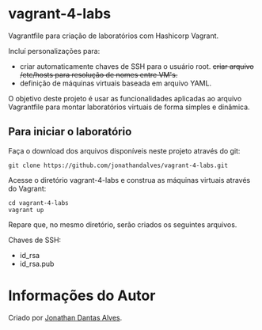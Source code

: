 # vagrant-4-labs

Vagrantfile para criação de laboratórios com Hashicorp Vagrant.

Incluí personalizações para:

* criar automaticamente chaves de SSH para o usuário root.
~~criar arquivo /etc/hosts para resolução de nomes entre VM's.~~
* definição de máquinas virtuais baseada em arquivo YAML.

O objetivo deste projeto é usar as funcionalidades aplicadas ao arquivo Vagrantfile para montar laboratórios virtuais de forma simples e dinâmica.

## Para iniciar o laboratório

Faça o download dos arquivos disponíveis neste projeto através do git:

```
git clone https://github.com/jonathandalves/vagrant-4-labs.git
```

Acesse o diretório vagrant-4-labs e construa as máquinas virtuais através do Vagrant:

```
cd vagrant-4-labs
vagrant up
```

Repare que, no mesmo diretório, serão criados os seguintes arquivos.

Chaves de SSH:

* id_rsa
* id_rsa.pub

# Informações do Autor

Criado por [Jonathan Dantas Alves](https://www.linkedin.com/in/jonathandantasalves/).
